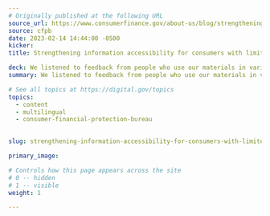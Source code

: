 ```yaml
---
# Originally published at the following URL
source_url: https://www.consumerfinance.gov/about-us/blog/strengthening-information-accessibility-for-consumers-limited-english-proficiency/
source: cfpb
date: 2023-02-14 14:44:00 -0500
kicker: 
title: Strengthening information accessibility for consumers with limited English proficiency

deck: We listened to feedback from people who use our materials in various languages to make sure people could find the information they need most, in the language they prefer. Now we’re relaunching our pages in multiple languages.
summary: We listened to feedback from people who use our materials in various languages to make sure people could find the information they need most, in the language they prefer. Now we’re relaunching our pages in multiple languages.

# See all topics at https://digital.gov/topics
topics:
  - content
  - multilingual
  - consumer-financial-protection-bureau
  

slug: strengthening-information-accessibility-for-consumers-with-limited-english-proficiency

primary_image: 

# Controls how this page appears across the site
# 0 -- hidden
# 1 -- visible
weight: 1

---
```


